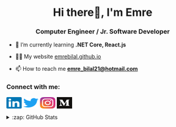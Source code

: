 <h1 align="center">Hi there👋, I'm Emre</h1>
<h3 align="center">Computer Engineer / Jr. Software Developer</h3>

- 🌱 I’m currently learning **.NET Core, React.js**

- 👨‍💻 My website [emrebilal.github.io](https://emrebilal.github.io)

- 📫 How to reach me **emre_bilal21@hotmail.com**

<h3 align="left">Connect with me:</h3>
<p align="left">
<a href="https://linkedin.com/in/emrebilal21" target="_blank"><img align="center" src="https://raw.githubusercontent.com/emrebilal/emrebilal/main/assets/linkedin.svg" alt="emrebilal21" height="30" width="40" /></a>
<a href="https://twitter.com/emrebilall" target="_blank"><img align="center" src="https://raw.githubusercontent.com/emrebilal/emrebilal/main/assets/twitter.svg" alt="emrebilall" height="30" width="40" /></a>
<a href="https://instagram.com/emreebilall" target="_blank"><img align="center" src="https://raw.githubusercontent.com/emrebilal/emrebilal/main/assets/instagram.svg" alt="emreebilall" height="30" width="40" /></a>
<a href="https://medium.com/@emrebilal" target="_blank"><img align="center" src="https://raw.githubusercontent.com/emrebilal/emrebilal/main/assets/medium.svg" alt="@emrebilal" height="30" width="40" /></a>
</p>

<details>
  <summary>:zap: GitHub Stats</summary>
  <img align="left" alt="Emre's GitHub Stats" src="https://github-readme-stats.vercel.app/api?username=emrebilal&show_icons=true&hide_border=true&theme=dark" />
</details>
